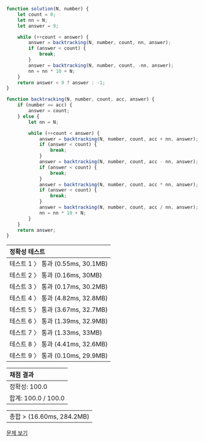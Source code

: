 ```js
function solution(N, number) {
    let count = 0;
    let nn = N;
    let answer = 9;

    while (++count < answer) {
        answer = backtracking(N, number, count, nn, answer);
        if (answer < count) {
            break;
        }
        answer = backtracking(N, number, count, -nn, answer);
        nn = nn * 10 + N;
    }
    return answer < 9 ? answer : -1;
}

function backtracking(N, number, count, acc, answer) {
    if (number == acc) {
        answer = count;
    } else {
        let nn = N;

        while (++count < answer) {
            answer = backtracking(N, number, count, acc + nn, answer);
            if (answer < count) {
                break;
            }
            answer = backtracking(N, number, count, acc - nn, answer);
            if (answer < count) {
                break;
            }
            answer = backtracking(N, number, count, acc * nn, answer);
            if (answer < count) {
                break;
            }
            answer = backtracking(N, number, count, acc / nn, answer);
            nn = nn * 10 + N;
        }
    }
    return answer;
}
```
 | 정확성 테스트 | 
 |  :-  | 
 | 테스트 1 〉	통과 (0.55ms, 30.1MB) | 
 | 테스트 2 〉	통과 (0.16ms, 30MB) | 
 | 테스트 3 〉	통과 (0.17ms, 30.2MB) | 
 | 테스트 4 〉	통과 (4.82ms, 32.8MB) | 
 | 테스트 5 〉	통과 (3.67ms, 32.7MB) | 
 | 테스트 6 〉	통과 (1.39ms, 32.9MB) | 
 | 테스트 7 〉	통과 (1.33ms, 33MB) | 
 | 테스트 8 〉	통과 (4.41ms, 32.6MB) | 
 | 테스트 9 〉	통과 (0.10ms, 29.9MB) | 

 | 채점 결과 | 
 | :- | 
 | 정확성: 100.0 | 
 | 합계: 100.0 / 100.0 | 

 || 
 | :- | 
 | 총합 > (16.60ms, 284.2MB) | 

[문제 보기](https://programmers.co.kr/learn/courses/30/lessons/42895?language=javascript)